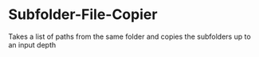 # Subfolder-File-Copier
Takes a list of paths from the same folder and copies the subfolders up to an input depth

